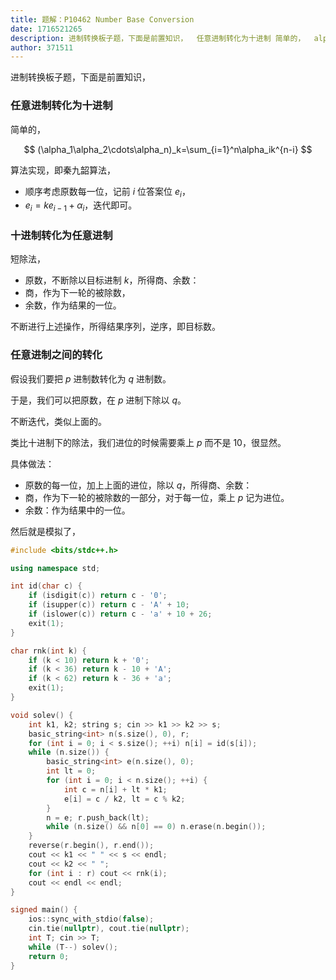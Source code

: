 ```yaml
---
title: 题解：P10462 Number Base Conversion
date: 1716521265
description: 进制转换板子题，下面是前置知识，  任意进制转化为十进制 简单的，  alpha1alpha2cdotsalphanksumi1nalphaikni  算法实现，即秦九韶算法，  顺序
author: 371511
---
```


进制转换板子题，下面是前置知识，

### 任意进制转化为十进制

简单的，

$$
(\alpha_1\alpha_2\cdots\alpha_n)_k=\sum_{i=1}^n\alpha_ik^{n-i}
$$

算法实现，即秦九韶算法，

+ 顺序考虑原数每一位，记前 $i$ 位答案位 $e_i$，
+ $e_i=ke_{i-1}+\alpha_i$，迭代即可。

### 十进制转化为任意进制

短除法，

+ 原数，不断除以目标进制 $k$，所得商、余数：
+ 商，作为下一轮的被除数，
+ 余数，作为结果的一位。

不断进行上述操作，所得结果序列，逆序，即目标数。

### 任意进制之间的转化

假设我们要把 $p$ 进制数转化为 $q$ 进制数。

于是，我们可以把原数，在 $p$ 进制下除以 $q$。

不断迭代，类似上面的。

类比十进制下的除法，我们进位的时候需要乘上 $p$ 而不是 $10$，很显然。

具体做法：

+ 原数的每一位，加上上面的进位，除以 $q$，所得商、余数：
+ 商，作为下一轮的被除数的一部分，对于每一位，乘上 $p$ 记为进位。
+ 余数：作为结果中的一位。

然后就是模拟了，

```cpp
#include <bits/stdc++.h>

using namespace std;

int id(char c) {
	if (isdigit(c)) return c - '0';
	if (isupper(c)) return c - 'A' + 10;
	if (islower(c)) return c - 'a' + 10 + 26;
	exit(1);
}

char rnk(int k) {
	if (k < 10) return k + '0';
	if (k < 36) return k - 10 + 'A';
	if (k < 62) return k - 36 + 'a';
	exit(1);
}

void solev() {
	int k1, k2; string s; cin >> k1 >> k2 >> s;
	basic_string<int> n(s.size(), 0), r;
	for (int i = 0; i < s.size(); ++i) n[i] = id(s[i]);
	while (n.size()) {
		basic_string<int> e(n.size(), 0);
		int lt = 0;
		for (int i = 0; i < n.size(); ++i) {
			int c = n[i] + lt * k1;
			e[i] = c / k2, lt = c % k2;
		}
		n = e; r.push_back(lt);
		while (n.size() && n[0] == 0) n.erase(n.begin());
	}
	reverse(r.begin(), r.end());
	cout << k1 << " " << s << endl;
	cout << k2 << " ";
	for (int i : r) cout << rnk(i);
	cout << endl << endl;
}

signed main() {
	ios::sync_with_stdio(false);
	cin.tie(nullptr), cout.tie(nullptr);
	int T; cin >> T;
	while (T--) solev();
	return 0;
}
```
